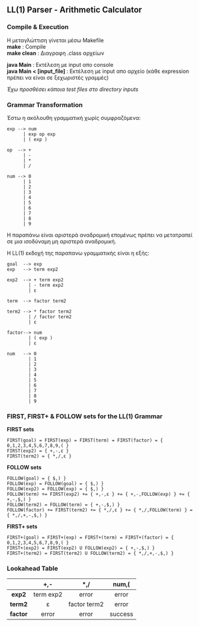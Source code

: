 LL(1) Parser - Arithmetic Calculator
---

### Compile & Execution

Η μεταγλώττιση γίνεται μέσω Makefile  
 __make__ : Compile  
 __make clean__ : Διαγραφη .class αρχείων

 __java Main__ : Εκτέλεση με input απο console   
 __java Main < [input_file]__ : Εκτέλεση με input απο αρχείο (κάθε expression πρέπει να είναι σε ξεχωριστές γραμμές)

 *Έχω προσθέσει κάποια test files στο directory inputs*

### Grammar Transformation

Έστω η ακόλουθη γραμματική χωρίς συμφραζόμενα:

```
exp --> num
      | exp op exp
      | ( exp )  

op  --> +
      | -
      | *
      | /  

num --> 0
      | 1
      | 2
      | 3
      | 4
      | 5
      | 6
      | 7
      | 8
      | 9
```

Η παραπάνω είναι αριστερά αναδρομική επομένως πρέπει να μετατραπεί σε μια ισοδύναμη μη αριστερά αναδρομική.


H LL(1) εκδοχή της παραπανω γραμματικής είναι η εξής:


```
goal  --> exp
exp   --> term exp2

exp2  --> + term exp2
        | - term exp2
        | ε

term  --> factor term2

term2 --> * factor term2
        | / factor term2
        | ε

factor--> num
        | ( exp )  
        | ε    

num   --> 0
        | 1
        | 2
        | 3
        | 4
        | 5
        | 6
        | 7
        | 8
        | 9
```

### FIRST, FIRST+ & FOLLOW sets for the LL(1) Grammar  

__FIRST sets__
```
FIRST(goal) = FIRST(exp) = FIRST(term) = FIRST(factor) = { 0,1,2,3,4,5,6,7,8,9,( }
FIRST(exp2) = { +,-,ε }
FIRST(term2) = { *,/,ε }
```
__FOLLOW sets__
```
FOLLOW(goal) = { $,) }
FOLLOW(exp) = FOLLOW(goal) = { $,) }
FOLLOW(exp2) = FOLLOW(exp) = { $,) }
FOLLOW(term) += FIRST(exp2) += { +,-,ε } += { +,-,FOLLOW(exp) } += { +,-,$,) }
FOLLOW(term2) = FOLLOW(term) = { +,-,$,) }
FOLLOW(factor) += FIRST(term2) += { *,/,ε } += { *,/,FOLLOW(term) } = { *,/,+,-,$,) }
```  
__FIRST+ sets__
```
FIRST+(goal) = FIRST+(exp) = FIRST+(term) = FIRST+(factor) = { 0,1,2,3,4,5,6,7,8,9,( }
FIRST+(exp2) = FIRST(exp2) U FOLLOW(exp2) = { +,-,$,) }
FIRST+(term2) = FIRST(term2) U FOLLOW(term2) = { *,/,+,-,$,) }
```
### Lookahead Table

| |+,-|*,/|num,(|
|:---:|:---:|:---:|:---:|
|**exp2**|term exp2|error|error|
|**term2**|ε|factor term2|error|
|**factor**|error|error|success|
